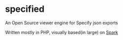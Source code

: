 # specified
An Open Source viewer engine for Specify json exports

Written mostly in PHP, visually based(in large) on <a href="https://spark.lucko.me/" target="_blank">Spark</a>